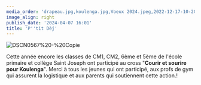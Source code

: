 ```yaml
---
media_order: 'drapeau.jpg,koulenga.jpg,Voeux 2024.jpeg,2022-12-17-10-20-18 6.jpg,Affichette pour site.jpeg'
image_align: right
publish_date: '2024-04-07 16:01'
title: 'P''tit Dèj'
---
```


![DSCN0567%20-%20Copie](DSCN0567%20-%20Copie.JPG "DSCN0567%20-%20Copie")

Cette année encore les classes de CM1, CM2, 6ème et 5ème de l'école primaire et collège Saint Joseph ont participé au cross "**Courir et sourire pour Koulenga**".
Merci à tous les jeunes qui ont participé, aux profs de gym qui assurent la logistique et aux parents qui soutiennent cette action.!
